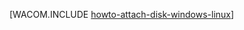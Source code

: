 <properties linkid="manage-linux-howto-attach-a-disk" urlDisplayName="Attach a disk" pageTitle="Attach a disk to a virtual machine running Linux in Windows Azure" metaKeywords="disk VM Azure, initialize new disk Azure, initialize disk Azure Linux, attaching empty disk Azure" description="Learn how to attach a disk to a virtual machine in Windows Azure." metaCanonical="http://www.windowsazure.com/en-us/manage/windows/how-to-guides/attach-a-disk/" services="virtual-machines" documentationCenter="" title="" authors=""  solutions="" writer="" manager="" editor=""  />





[WACOM.INCLUDE [howto-attach-disk-windows-linux](../includes/howto-attach-disk-windows-linux.md)]
